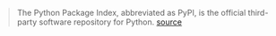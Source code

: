 > The Python Package Index, abbreviated as PyPI, is the official third-party software repository for Python.
[source](https://en.wikipedia.org/wiki/Python_Package_Index)
